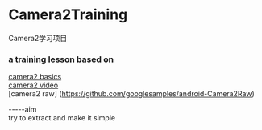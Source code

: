 # Camera2Training
Camera2学习项目


### a training lesson based on 
[camera2 basics](https://github.com/googlesamples/android-Camera2Basic)<br/>
[camera2 video](https://github.com/googlesamples/android-Camera2Video)<br/>
[camera2 raw] (https://github.com/googlesamples/android-Camera2Raw)<br/>


-----aim<br/>
try to extract and make it simple

